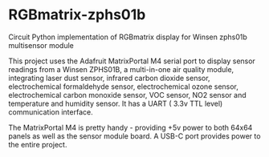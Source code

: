 # RGBmatrix-zphs01b
Circuit Python implementation of RGBmatrix display for Winsen zphs01b multisensor module

This project uses the Adafruit MatrixPortal M4 serial port to display sensor readings from a Winsen ZPHS01B, a multi-in-one air quality module, integrating laser dust sensor, infrared carbon dioxide sensor, electrochemical formaldehyde sensor, electrochemical ozone sensor, electrochemical carbon monoxide sensor, VOC sensor, NO2 sensor and temperature and humidity sensor. It has a UART ( 3.3v TTL level) communication interface.

The MatrixPortal M4 is pretty handy - providing +5v power to both 64x64 panels as well as the sensor module board. A USB-C port provides power to the entire project.
